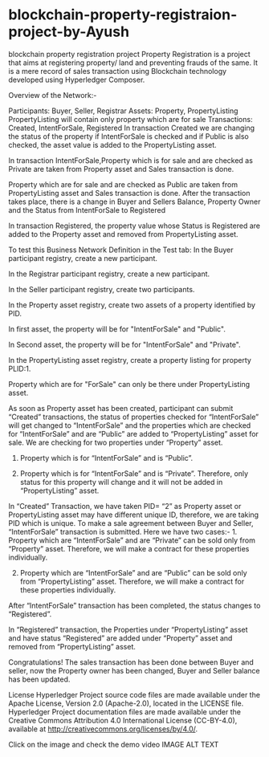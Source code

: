 # blockchain-property-registraion-project-by-Ayush
blockchain property registration project 
Property Registration is a project that aims at registering property/ land and preventing frauds of the same. It is a mere record of sales transaction using Blockchain technology developed using Hyperledger Composer.

Overview of the Network:-

Participants: Buyer, Seller, Registrar
Assets: Property, PropertyListing
PropertyListing will contain only property which are for sale
Transactions: Created, IntentForSale, Registered
In transaction Created we are changing the status of the property if IntentForSale is checked and if Public is also checked, the asset value is added to the PropertyListing asset.

In transaction IntentForSale,Property which is for sale and are checked as Private are taken from Property asset and Sales transaction is done.

Property which are for sale and are checked as Public are taken from PropertyListing asset and Sales transaction is done. After the transaction takes place, there is a change in Buyer and Sellers Balance, Property Owner and the Status from IntentForSale to Registered

In transaction Registered, the property value whose Status is Registered are added to the Property asset and removed from PropertyListing asset.

To test this Business Network Definition in the Test tab:
In the Buyer participant registry, create a new participant.



In the Registrar participant registry, create a new participant.



In the Seller participant registry, create two participants.





In the Property asset registry, create two assets of a property identified by PID.

In first asset, the property will be for "IntentForSale" and "Public".


In Second asset, the property will be for "IntentForSale" and "Private".


In the PropertyListing asset registry, create a property listing for property PLID:1.

Property which are for "ForSale" can only be there under PropertyListing asset.


As soon as Property asset has been created, participant can submit “Created” transactions, the status of properties checked for “IntentForSale” will get changed to “IntentForSale” and the properties which are checked for “IntentForSale” and are “Public” are added to “PropertyListing” asset for sale. We are checking for two properties under “Property” asset.

1. Property which is for “IntentForSale” and is “Public”.


2. Property which is for “IntentForSale” and is “Private”. Therefore, only status for this property will change and it will not be added in “PropertyListing” asset.


In “Created” Transaction, we have taken PID= “2” as Property asset or PropertyListing asset may have different unique ID, therefore, we are taking PID which is unique. To make a sale agreement between Buyer and Seller, “IntentForSale” transaction is submitted. Here we have two cases:- 1. Property which are “IntentForSale” and are “Private” can be sold only from “Property” asset. Therefore, we will make a contract for these properties individually.


2. Property which are “IntentForSale” and are “Public” can be sold only from “PropertyListing” asset. Therefore, we will make a contract for these properties individually.


After “IntentForSale” transaction has been completed, the status changes to “Registered”.

In “Registered” transaction, the Properties under “PropertyListing” asset and have status “Registered” are added under “Property” asset and removed from “PropertyListing” asset.



Congratulations!
The sales transaction has been done between Buyer and seller, now the Property owner has been changed, Buyer and Seller balance has been updated.

License
Hyperledger Project source code files are made available under the Apache License, Version 2.0 (Apache-2.0), located in the LICENSE file. Hyperledger Project documentation files are made available under the Creative Commons Attribution 4.0 International License (CC-BY-4.0), available at http://creativecommons.org/licenses/by/4.0/.

Click on the image and check the demo video
IMAGE ALT TEXT
